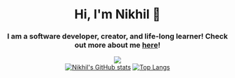 <h1 align='center'> Hi, I'm Nikhil 👋 </h1>
<h3 align='center' >
  I am a software developer, creator, and life-long learner!
  Check out more about me <a href='https://nikumar1206.github.io/personal-website/'>here</a>!
 </h3>
<div align="center">
 
<a href = "">![](https://komarev.com/ghpvc/?username=nikumar1206&color=blueviolet)</a><br>
<a href = "">![Nikhil's GitHub stats](https://github-readme-stats.vercel.app/api?username=nikumar1206&show_icons=true&theme=dracula)</a> 
<a href = "">[![Top Langs](https://github-readme-stats.vercel.app/api/top-langs/?username=nikumar1206&theme=dracula)](https://github.com/nikumar1206/github-readme-stats)

</div> <br>

